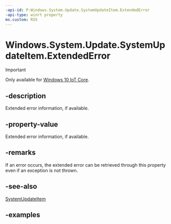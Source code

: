 ```yaml
---
-api-id: P:Windows.System.Update.SystemUpdateItem.ExtendedError
-api-type: winrt property
ms.custom: RS5
---
```


<!-- Property syntax.
public HResult ExtendedError { get; }
-->

# Windows.System.Update.SystemUpdateItem.ExtendedError

> [!IMPORTANT]
> Only available for [Windows 10 IoT Core](https://learn.microsoft.com/windows/iot-core/windows-iot-core).

## -description
Extended error information, if available.

## -property-value
Extended error information, if available.

## -remarks
If an error occurs, the extended error can be retrieved through this property even if an exception is not thrown.

## -see-also
[SystemUpdateItem](systemupdateitem.md)

## -examples

